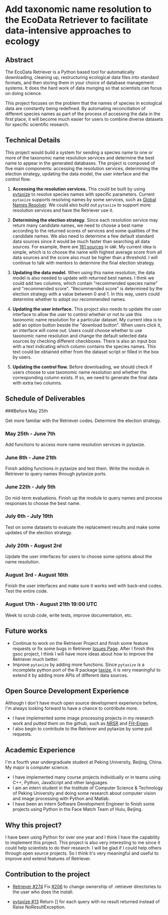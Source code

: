 # Add taxonomic name resolution to the EcoData Retriever to facilitate data-intensive approaches to ecology

## Abstract

The EcoData Retriever is a Python based tool for automatically downloading, cleaning up, restructuring ecological data files into standard formats, and then storing them in your choice of database management systems. It does the hard work of data munging so that scientists can focus on doing science.

This project focuses on the problem that the names of species in ecological data are constantly being redefined. By automating reconciliation of different species names as part of the process of accessing the data in the first place, it will become much easier for users to combine diverse datasets for specific scientific research.

## Technical Details

This project would build a system for sending a species name to one or more of the taxonomic name resolution services and determine the best name to appear in the generated databases. The project is composed of five main components: accessing the resolution services, determining the election strategy, updating the data model, the user interface and the control flow.

1. **Accessing the resolution services.** This could be built by using [pytaxize](https://github.com/sckott/pytaxize) to resolve species names with specific parameters. Current `pytaxize` supports resolving names by some services, such as [Global Names Resolver](http://resolver.globalnames.org/). We could also build out `pytaxize` to support more resolution services and have the Retriever use it.

2. **Determining the election strategy.** Since each resolution service may return many candidate names, we need to choose a best name according to the returned scores of services and some qualities of the candidate names. We also need to determine a few default standard data sources since it would be much faster than searching all data sources. For example, there are [181 sources](http://resolver.globalnames.org/data_sources) in `GNR`. My current idea is simple, which is to choose the name with highest average score from all data sources and the score also must be higher than a threshold. I will continue to talk with mentors to determine the final election strategy.

3. **Updating the data model.** When using this name resolution, the data model is also needed to update with returned best names. I think we could add two columns, which contain "recommended species name" and "recommended score". "Recommended score" is determined by the election strategy with a value between 0 and 1. In this way, users could determine whether to adopt our recommended names.  

4. **Updating the user interface.** This project also needs to update the user interface to allow the user to control whether or not to use this taxonomic name resolution for a particular dataset. My current idea is to add an option button beside the "download button". When users click it, an interface will come out. Users could choose whether to use taxonomic name resolution and change the default selected data sources by checking different checkboxes. There is also an input box with a text indicating which column contains the species names. This text could be obtained either from the dataset script or filled in the box by users.

5. **Updating the control flow.** Before downloading, we should check if users choose to use taxonomic name resolution and whether the corresponding column exists. If so, we need to generate the final data with extra two columns.

## Schedule of Deliverables

###Before May 25th

Get more familiar with the Retriever codes.
Determine the election strategy.

### May 25th -  June 7th

Add functions to access more name resolution services in pytaxize.

### June 8th - June 21th

Finish adding functions in pytaxize and test them.
Write the module in Retriever to query names through pytaxize ports.

### June 22th - July 5th

Do mid-term evaluations.
Finish up the module to query names and process responses to choose the best name.

### July 6th - July 19th

Test on some datasets to evaluate the replacement results and make some updates of the election strategy.

### July 20th - August 2rd

Update the user interfaces for users to choose some options about the name resolution.

### August 3rd - August 16th

Finish the user interfaces and make sure it works well with back-end codes.
Test the entire code.

### August 17th - August 21th 19:00 UTC

Week to scrub code, write tests, improve documentation, etc.

## Future works

* Continue to work on the Retriever Project and finish some feature requests or fix some bugs in Retriever [Issues Page](https://github.com/weecology/retriever/issues). After I finish this gsoc project, I think I will have more ideas about how to improve the Retriever much better. 
* Improve `pytaxize` by adding more functions. Since `pytaxize` is a incomplete python port of the R package [taxize](https://github.com/ropensci/taxize), it is very meaningful to extend it by adding more APIs of different data sources.

## Open Source Development Experience

Although I don't have much open source development experience before, I'm always looking forward to have a chance to contribute more. 

* I have implemented some image processing projects in my research work and putted them on the github, such as [NRSR](https://github.com/lyttonhao/NRSR) and [FH-Eigen](https://github.com/lyttonhao/FH-Eigen).
* I also begin to contribute to the Retriever and pytaxize by some pull requests.

## Academic Experience

I'm a fourth year undergraduate student at Peking University, Beijing, China. My major is computer science.

* I have implemented many course projects individually or in teams using C++, Python, JavaScript and other languages.
* I am an intern student in the Institute of Computer Science & Technology of Peking University and doing some research about computer vision and image processing with Python and Matlab.
* I have been an intern Software Development Engineer to finish some projects using Python in the Face Match Team of Hulu, Beijing.

## Why this project?

I have been using Python for over one year and I think I have the capability to implement this project. This project is also very interesting to me since it could help scientists to do their research. I will be glad if I could help others through open source projects. So I think it's very meaningful and useful to improve and extend features of Retriever.

## Contribution to the project
* [Retriever #274](https://github.com/weecology/retriever/pull/274) Fix [#206](https://github.com/weecology/retriever/issues/206) to change ownership of .retriever directories to the user who does the install.

* [pytaxize #13](https://github.com/sckott/pytaxize/pull/13) Return [] for each query with no result returned instead of Raise NoResultException.


